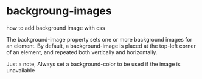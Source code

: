 # backgroung-images

how to add background image with css

The background-image property sets one or more background images for an element. By default, a background-image is placed at the top-left corner of an element, and repeated both vertically and horizontally.

Just a  note, Always set a background-color to be used if the image is unavailable
